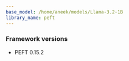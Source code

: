 ```yaml
---
base_model: /home/aneek/models/Llama-3.2-1B
library_name: peft
---
```

### Framework versions

- PEFT 0.15.2